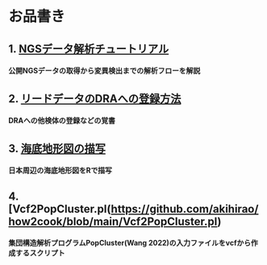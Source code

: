 # お品書き
## 1. [NGSデータ解析チュートリアル](https://github.com/akihirao/how2cook/tree/main/ngs_training)
####  公開NGSデータの取得から変異検出までの解析フローを解説

## 2. [リードデータのDRAへの登録方法](https://github.com/akihirao/how2cook/tree/main/how2submit_DRA)
####  DRAへの他検体の登録などの覚書

## 3. [海底地形図の描写](https://github.com/akihirao/how2cook/blob/main/how2draw_ETOPO/Plot.Sea_around_JPN.md)
####  日本周辺の海底地形図をRで描写

## 4. [Vcf2PopCluster.pl(https://github.com/akihirao/how2cook/blob/main/Vcf2PopCluster.pl)
####  集団構造解析プログラムPopCluster(Wang 2022)の入力ファイルをvcfから作成するスクリプト